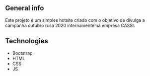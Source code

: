 ## General info

Este projeto é um simples hotsite criado com o objetivo de divulga a campanha outubro rosa 2020 internamente na empresa CASSI. 


## Technologies 
* Bootstrap
* HTML
* CSS
* JS 
